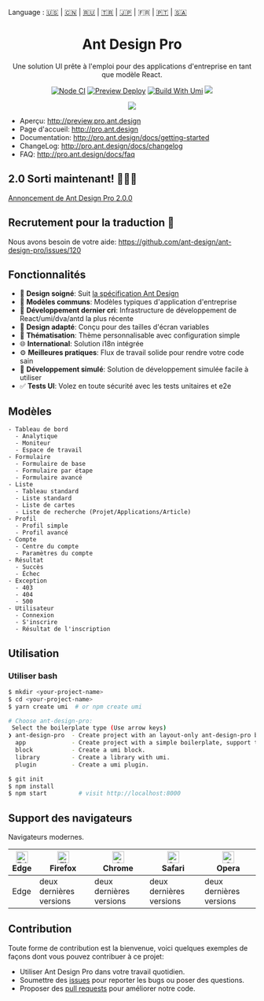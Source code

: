 Language : [🇺🇸](./README.md) | [🇨🇳](./README.zh-CN.md) | [🇷🇺](./README.ru-RU.md) | [🇹🇷](./README.tr-TR.md) | [🇯🇵](./README.ja-JP.md) | 🇫🇷 | [🇵🇹](./README.pt-BR.md) | [🇸🇦](./README.ar-DZ.md)

<h1 align="center">Ant Design Pro</h1>

<div align="center">

Une solution UI prête à l'emploi pour des applications d'entreprise en tant que modèle React.

[![Node CI](https://github.com/ant-design/ant-design-pro/actions/workflows/ci.yml/badge.svg)](https://github.com/ant-design/ant-design-pro/actions/workflows/ci.yml) [![Preview Deploy](https://github.com/ant-design/ant-design-pro/actions/workflows/preview-deploy.yml/badge.svg)](https://github.com/ant-design/ant-design-pro/actions/workflows/preview-deploy.yml) [![Build With Umi](https://img.shields.io/badge/build%20with-umi-028fe4.svg?style=flat-square)](http://umijs.org/) ![](https://badgen.net/badge/icon/Ant%20Design?icon=https://gw.alipayobjects.com/zos/antfincdn/Pp4WPgVDB3/KDpgvguMpGfqaHPjicRK.svg&label)

![](https://github.com/user-attachments/assets/fde29061-3d9a-4397-8ac2-397b0e033ef5)

</div>

- Aperçu: http://preview.pro.ant.design
- Page d'accueil: http://pro.ant.design
- Documentation: http://pro.ant.design/docs/getting-started
- ChangeLog: http://pro.ant.design/docs/changelog
- FAQ: http://pro.ant.design/docs/faq

## 2.0 Sorti maintenant! 🎉🎉🎉

[Annoncement de Ant Design Pro 2.0.0](https://medium.com/ant-design/beautiful-and-powerful-ant-design-pro-2-0-release-51358da5af95)

## Recrutement pour la traduction :loudspeaker:

Nous avons besoin de votre aide: https://github.com/ant-design/ant-design-pro/issues/120

## Fonctionnalités

- :gem: **Design soigné**: Suit [la spécification Ant Design](http://ant.design/)
- :triangular_ruler: **Modèles communs**: Modèles typiques d'application d'entreprise
- :rocket: **Développement dernier cri**: Infrastructure de développement de React/umi/dva/antd la plus récente
- :iphone: **Design adapté**: Conçu pour des tailles d'écran variables
- :art: **Thématisation**: Thème personnalisable avec configuration simple
- :globe_with_meridians: **International**: Solution i18n intégrée
- :gear: **Meilleures pratiques**: Flux de travail solide pour rendre votre code sain
- :1234: **Développement simulé**: Solution de développement simulée facile à utiliser
- :white_check_mark: **Tests UI**: Volez en toute sécurité avec les tests unitaires et e2e

## Modèles

```
- Tableau de bord
  - Analytique
  - Moniteur
  - Espace de travail
- Formulaire
  - Formulaire de base
  - Formulaire par étape
  - Formulaire avancé
- Liste
  - Tableau standard
  - Liste standard
  - Liste de cartes
  - Liste de recherche (Projet/Applications/Article)
- Profil
  - Profil simple
  - Profil avancé
- Compte
  - Centre du compte
  - Paramètres du compte
- Résultat
  - Succès
  - Échec
- Exception
  - 403
  - 404
  - 500
- Utilisateur
  - Connexion
  - S'inscrire
  - Résultat de l'inscription
```

## Utilisation

### Utiliser bash

```bash
$ mkdir <your-project-name>
$ cd <your-project-name>
$ yarn create umi  # or npm create umi

# Choose ant-design-pro:
 Select the boilerplate type (Use arrow keys)
❯ ant-design-pro  - Create project with an layout-only ant-design-pro boilerplate, use together with umi block.
  app             - Create project with a simple boilerplate, support typescript.
  block           - Create a umi block.
  library         - Create a library with umi.
  plugin          - Create a umi plugin.

$ git init
$ npm install
$ npm start         # visit http://localhost:8000
```

## Support des navigateurs

Navigateurs modernes.

| [<img src="https://raw.githubusercontent.com/alrra/browser-logos/master/src/edge/edge_48x48.png" alt="Edge" width="24px" height="24px" />](http://godban.github.io/browsers-support-badges/)</br>Edge | [<img src="https://raw.githubusercontent.com/alrra/browser-logos/master/src/firefox/firefox_48x48.png" alt="Firefox" width="24px" height="24px" />](http://godban.github.io/browsers-support-badges/)</br>Firefox | [<img src="https://raw.githubusercontent.com/alrra/browser-logos/master/src/chrome/chrome_48x48.png" alt="Chrome" width="24px" height="24px" />](http://godban.github.io/browsers-support-badges/)</br>Chrome | [<img src="https://raw.githubusercontent.com/alrra/browser-logos/master/src/safari/safari_48x48.png" alt="Safari" width="24px" height="24px" />](http://godban.github.io/browsers-support-badges/)</br>Safari | [<img src="https://raw.githubusercontent.com/alrra/browser-logos/master/src/opera/opera_48x48.png" alt="Opera" width="24px" height="24px" />](http://godban.github.io/browsers-support-badges/)</br>Opera |
| --- | --- | --- | --- | --- |
| Edge | deux dernières versions | deux dernières versions | deux dernières versions | deux dernières versions |

## Contribution

Toute forme de contribution est la bienvenue, voici quelques exemples de façons dont vous pouvez contribuer à ce projet:

- Utiliser Ant Design Pro dans votre travail quotidien.
- Soumettre des [issues](http://github.com/ant-design/ant-design-pro/issues) pour reporter les bugs ou poser des questions.
- Proposer des [pull requests](http://github.com/ant-design/ant-design-pro/pulls) pour améliorer notre code.
